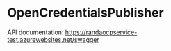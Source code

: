 # OpenCredentialsPublisher

API documentation: https://randaocpservice-test.azurewebsites.net/swagger